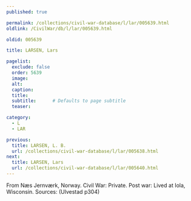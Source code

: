 ```yaml
---
published: true

permalink: /collections/civil-war-database/l/lar/005639.html
oldlink: /CivilWar/db/l/lar/005639.html

oldid: 005639

title: LARSEN, Lars

pagelist:
  exclude: false
  order: 5639
  image: 
  alt:
  caption:
  title:
  subtitle:      # Defaults to page subtitle
  teaser:

category: 
  - L 
  - LAR

previous:
  title: LARSEN, L. B.
  url: /collections/civil-war-database/l/lar/005638.html  
next:
  title: LARSEN, Lars
  url: /collections/civil-war-database/l/lar/005640.html   
---
```

From N&aelig;s Jernv&aelig;rk, Norway. Civil War: Private. Post war: Lived at Iola, Wisconsin. Sources: (Ulvestad p304)